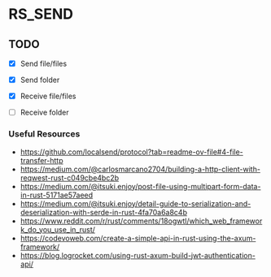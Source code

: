 # RS_SEND

## TODO

- [x] Send file/files
- [x] Send folder
- [x] Receive file/files
- [ ] Receive folder


### Useful Resources
- https://github.com/localsend/protocol?tab=readme-ov-file#4-file-transfer-http
- https://medium.com/@carlosmarcano2704/building-a-http-client-with-reqwest-rust-c049cbe4bc2b
- https://medium.com/@itsuki.enjoy/post-file-using-multipart-form-data-in-rust-5171ae57aeed
- https://medium.com/@itsuki.enjoy/detail-guide-to-serialization-and-deserialization-with-serde-in-rust-4fa70a6a8c4b
- https://www.reddit.com/r/rust/comments/18ogwtl/which_web_framework_do_you_use_in_rust/
- https://codevoweb.com/create-a-simple-api-in-rust-using-the-axum-framework/
- https://blog.logrocket.com/using-rust-axum-build-jwt-authentication-api/

